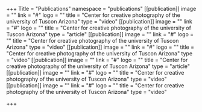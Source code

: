 +++
Title = "Publications"
namespace = "publications"
[[publication]]
image = ""
link = "#"
logo = ""
title = "Center for creative photography of the university of Tuscon Arizona"
type = "video"
[[publication]]
image = ""
link = "#"
logo = ""
title = "Center for creative photography of the university of Tuscon Arizona"
type = "article"
[[publication]]
image = ""
link = "#"
logo = ""
title = "Center for creative photography of the university of Tuscon Arizona"
type = "video"
[[publication]]
image = ""
link = "#"
logo = ""
title = "Center for creative photography of the university of Tuscon Arizona"
type = "video"
[[publication]]
image = ""
link = "#"
logo = ""
title = "Center for creative photography of the university of Tuscon Arizona"
type = "article"
[[publication]]
image = ""
link = "#"
logo = ""
title = "Center for creative photography of the university of Tuscon Arizona"
type = "video"
[[publication]]
image = ""
link = "#"
logo = ""
title = "Center for creative photography of the university of Tuscon Arizona"
type = "video"

+++